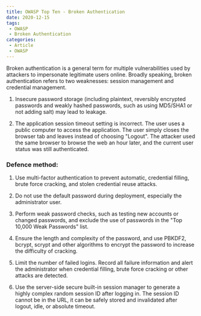 ```yaml
---
title: OWASP Top Ten - Broken Authentication
date: 2020-12-15
tags:
 - OWASP
 - Broken Authentication
categories:
 - Article
 - OWASP
---
```


Broken authentication is a general term for multiple vulnerabilities used by attackers to impersonate legitimate users online. Broadly speaking, broken authentication refers to two weaknesses: session management and credential management.

1. Insecure password storage (including plaintext, reversibly encrypted passwords and weakly hashed passwords, such as using MD5/SHA1 or not adding salt) may lead to leakage.

2. The application session timeout setting is incorrect. The user uses a public computer to access the application. The user simply closes the browser tab and leaves instead of choosing "Logout". The attacker used the same browser to browse the web an hour later, and the current user status was still authenticated.

### Defence method:

1. Use multi-factor authentication to prevent automatic, credential filling, brute force cracking, and stolen credential reuse attacks.

2. Do not use the default password during deployment, especially the administrator user.

3. Perform weak password checks, such as testing new accounts or changed passwords, and exclude the use of passwords in the "Top 10,000 Weak Passwords" list.

4. Ensure the length and complexity of the password, and use PBKDF2, bcrypt, scrypt and other algorithms to encrypt the password to increase the difficulty of cracking.

5. Limit the number of failed logins. Record all failure information and alert the administrator when credential filling, brute force cracking or other attacks are detected.

6. Use the server-side secure built-in session manager to generate a highly complex random session ID after logging in. The session ID cannot be in the URL, it can be safely stored and invalidated after logout, idle, or absolute timeout.





